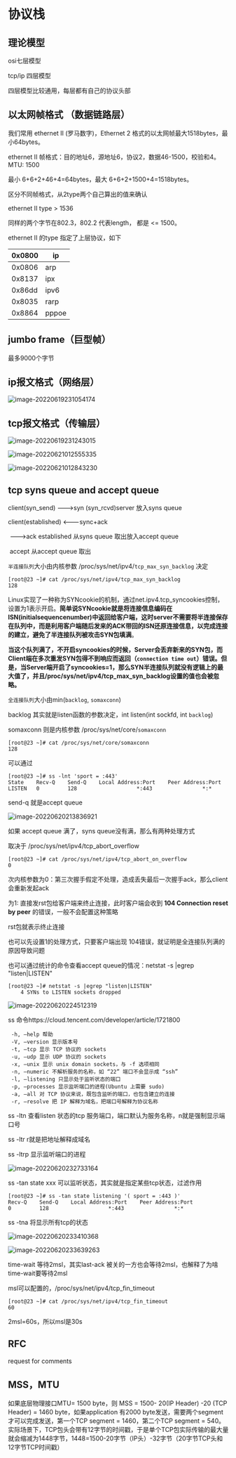 # 协议栈

## 理论模型

osi七层模型

tcp/ip 四层模型

四层模型比较通用，每层都有自己的协议头部

## 以太网帧格式 （数据链路层）

我们常用 ethernet II (罗马数字)，Ethernet 2 格式的以太网帧最大1518bytes，最小64bytes。

ethernet II 帧格式：目的地址6，源地址6，协议2，数据46-1500，校验和4。MTU: 1500

最小 6+6+2+46+4=64bytes，最大 6+6+2+1500+4=1518bytes。

区分不同帧格式，从2type两个自己算出的值来确认

ethernet II type > 1536

同样的两个字节在802.3，802.2 代表length， 都是 <= 1500。

ethernet II 的type 指定了上层协议，如下

| 0x0800 | ip    |
| ------ | ----- |
| 0x0806 | arp   |
| 0x8137 | ipx   |
| 0x86dd | ipv6  |
| 0x8035 | rarp  |
| 0x8864 | pppoe |



## jumbo frame（巨型帧）

最多9000个字节

## ip报文格式（网络层）

![image-20220619231054174](./.././../img/image-20220619231054174.png)

## tcp报文格式（传输层）

![image-20220619231243015](./.././../img/image-20220619231243015.png)

![image-20220621012555335](./.././../img/image-20220621012555335.png)

![image-20220621012843230](./.././../img/image-20220621012843230.png)

## tcp syns queue and accept queue

client(syn_send)       --->syn             (syn_rcvd)server  放入syns queue

client(established)   <---sync+ack    

​	                               --->ack             established           从syns queue 取出放入accept queue

​											accept                                           从accept queue 取出



`半连接队列`大小由内核参数 /proc/sys/net/ipv4/`tcp_max_syn_backlog` 决定

```shell
[root@23 ~]# cat /proc/sys/net/ipv4/tcp_max_syn_backlog 
128
```

Linux实现了一种称为SYNcookie的机制，通过net.ipv4.tcp_syncookies控制，设置为1表示开启。**简单说SYNcookie就是将连接信息编码在ISN(initialsequencenumber)中返回给客户端，这时server不需要将半连接保存在队列中，而是利用客户端随后发来的ACK带回的ISN还原连接信息，以完成连接的建立，避免了半连接队列被攻击SYN包填满**。

**当这个队列满了，不开启syncookies的时候，Server会丢弃新来的SYN包，而Client端在多次重发SYN包得不到响应而返回（`connection time out`）错误。但是，当Server端开启了syncookies=1，那么SYN半连接队列就没有逻辑上的最大值了，并且/proc/sys/net/ipv4/tcp_max_syn_backlog设置的值也会被忽略。**



`全连接队列`大小由min(`backlog`, `somaxconn`)

backlog 其实就是listen函数的参数决定，int listen(int sockfd, int `backlog`)

somaxconn 则是内核参数 /proc/sys/net/core/`somaxconn`

```shell
[root@23 ~]# cat /proc/sys/net/core/somaxconn 
128
```

可以通过

```shell
[root@23 ~]# ss -lnt 'sport = :443'
State    Recv-Q    Send-Q    Local Address:Port    Peer Address:Port                   
LISTEN   0         128                   *:443                *:*                      
```

send-q 就是accept queue

![image-20220620213836921](./.././../img/image-20220620213836921.png)

如果 accept queue 满了，syns queue没有满，那么有两种处理方式

取决于 /proc/sys/net/ipv4/tcp_abort_overflow

```
[root@23 ~]# cat /proc/sys/net/ipv4/tcp_abort_on_overflow 
0
```

次内核参数为0：第三次握手假定不处理，造成丢失最后一次握手ack，那么client会重新发起ack

为1: 直接发rst包给客户端来终止连接，此时客户端会收到 **104 Connection reset by peer** 的错误，一般不会配置这种策略

rst包就表示终止连接

也可以先设置1的处理方式，只要客户端出现 104错误，就证明是全连接队列满的原因导致问题

也可以通过统计的命令查看accept queue的情况：netstat -s |egrep "listen|LISTEN"

```shell
[root@23 ~]# netstat -s |egrep "listen|LISTEN"
    4 SYNs to LISTEN sockets dropped
```



![image-20220620224512319](./.././../img/image-20220620224512319.png)

ss 命令https://cloud.tencent.com/developer/article/1721800

```shell
 -h, –help 帮助
 -V, –version 显示版本号
 -t, –tcp 显示 TCP 协议的 sockets
 -u, –udp 显示 UDP 协议的 sockets
 -x, –unix 显示 unix domain sockets，与 -f 选项相同
 -n, –numeric 不解析服务的名称，如 “22” 端口不会显示成 “ssh”
 -l, –listening 只显示处于监听状态的端口
 -p, –processes 显示监听端口的进程(Ubuntu 上需要 sudo)
 -a, –all 对 TCP 协议来说，既包含监听的端口，也包含建立的连接
 -r, –resolve 把 IP 解释为域名，把端口号解释为协议名称
```

ss -ltn 查看listen 状态的tcp 服务端口，端口默认为服务名称，n就是强制显示端口号

ss -ltr r就是把地址解释成域名

ss -ltrp 显示监听端口的进程

![image-20220620232733164](./.././../img/image-20220620232733164.png)

ss -tan state xxx 可以监听状态，其实就是指定某些tcp状态，过滤作用

```
[root@23 ~]# ss -tan state listening '( sport = :443 )'
Recv-Q    Send-Q    Local Address:Port    Peer Address:Port                       
0         128                   *:443                *:* 
```

ss -tna 将显示所有tcp的状态

![image-20220620233410368](./.././../img/image-20220620233410368.png)

![image-20220620233639263](./.././../img/image-20220620233639263.png)

time-wait 等待2msl，其实last-ack 被关的一方也会等待2msl，也解释了为啥time-wait要等待2msl

msl可以配置的，/proc/sys/net/ipv4/tcp_fin_timeout

```shell
[root@23 ~]# cat /proc/sys/net/ipv4/tcp_fin_timeout 
60
```

2msl=60s，所以msl是30s

## RFC

request for comments

## MSS，MTU

如果底层物理接口MTU= 1500 byte，则 MSS = 1500- 20(IP Header) -20 (TCP Header) = 1460 byte，如果application 有2000 byte发送，需要两个segment才可以完成发送，第一个TCP segment = 1460，第二个TCP segment = 540。实际场景下，TCP包头会带有12字节的时间戳，于是单个TCP包实际传输的最大量就会缩减为1448字节，1448=1500-20字节（IP头）-32字节（20字节TCP头和12字节TCP时间戳）